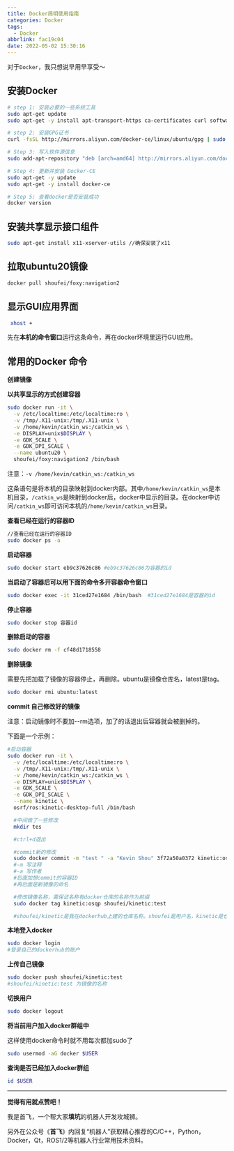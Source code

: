 ```yaml
---
title: Docker简明使用指南
categories: Docker
tags:
  - Docker
abbrlink: fac19c04
date: 2022-05-02 15:30:16
---
```


对于`Docker`，我只想说早用早享受～







## 安装Docker

```bash
# step 1: 安装必要的一些系统工具
sudo apt-get update
sudo apt-get -y install apt-transport-https ca-certificates curl software-properties-common

# step 2: 安装GPG证书
curl -fsSL http://mirrors.aliyun.com/docker-ce/linux/ubuntu/gpg | sudo apt-key add -

# Step 3: 写入软件源信息
sudo add-apt-repository "deb [arch=amd64] http://mirrors.aliyun.com/docker-ce/linux/ubuntu $(lsb_release -cs) stable"

# Step 4: 更新并安装 Docker-CE
sudo apt-get -y update
sudo apt-get -y install docker-ce

# Step 5: 查看docker是否安装成功
docker version
```

<!--more-->

## 安装共享显示接口组件

```Bash
sudo apt-get install x11-xserver-utils //确保安装了x11
```



## 拉取ubuntu20镜像

```bash
docker pull shoufei/foxy:navigation2
```



## 显示GUI应用界面

```bash
 xhost +
```

先在**本机的命令窗口**运行这条命令，再在docker环境里运行GUI应用。



## 常用的Docker 命令
**创建镜像**

**以共享显示的方式创建容器**

```bash
sudo docker run -it \
  -v /etc/localtime:/etc/localtime:ro \
  -v /tmp/.X11-unix:/tmp/.X11-unix \
  -v /home/kevin/catkin_ws:/catkin_ws \
  -e DISPLAY=unix$DISPLAY \
  -e GDK_SCALE \
  -e GDK_DPI_SCALE \
  --name ubuntu20 \
  shoufei/foxy:navigation2 /bin/bash
```

注意：`-v /home/kevin/catkin_ws:/catkin_ws`

这条语句是将本机的目录映射到docker内部。其中`/home/kevin/catkin_ws`是本机目录，`/catkin_ws`是映射到docker后，docker中显示的目录。在docker中访问`/catkin_ws`即可访问本机的`/home/kevin/catkin_ws`目录。

**查看已经在运行的容器ID**

```bash
//查看已经在运行的容器ID
sudo docker ps -a
```

**启动容器**

```bash
sudo docker start eb9c37626c86 #eb9c37626c86为容器的id
```



**当启动了容器后可以用下面的命令多开容器命令窗口**

```bash
sudo docker exec -it 31ced27e1684 /bin/bash  #31ced27e1684是容器的id
```



**停止容器**

```bash
sudo docker stop 容器id
```

**删除启动的容器**

```bash
sudo docker rm -f cf48d1718558
```

**删除镜像**

需要先把加载了镜像的容器停止，再删除。ubuntu是镜像仓库名，latest是tag。

```bash
sudo docker rmi ubuntu:latest
```



**commit 自己修改好的镜像**

注意：启动镜像时不要加--rm选项，加了的话退出后容器就会被删掉的。 

下面是一个示例： 

```bash
#启动容器
sudo docker run -it \
  -v /etc/localtime:/etc/localtime:ro \
  -v /tmp/.X11-unix:/tmp/.X11-unix \
  -v /home/kevin/catkin_ws:/catkin_ws \
  -e DISPLAY=unix$DISPLAY \
  -e GDK_SCALE \
  -e GDK_DPI_SCALE \
  --name kinetic \
  osrf/ros:kinetic-desktop-full /bin/bash

  #中间做了一些修改
  mkdir tes

  #ctrl+d退出

  #commit新的修改
  sudo docker commit -m "test " -a "Kevin Shou" 3f72a50a0372 kinetic:osqp
  #-m 写注释
  #-a 写作者
  #后面加想commit的容器ID
  #再后面是新镜像的命名

  #修改镜像名称，需保证名称有docker仓库的名称作为前缀
  sudo docker tag kinetic:osqp shoufei/kinetic:test

  #shoufei/kinetic是我在dockerhub上建的仓库名称。shoufei是用户名，kinetic是仓库名，test是仓库里的tag，用于区分不同的提交（commit）。
```



**本地登入docker**

```bash
sudo docker login
#登录自己的dockerhub的账户
```

**上传自己镜像**

```Bash
sudo docker push shoufei/kinetic:test
#shoufei/kinetic:test 为镜像的名称
```

**切换用户**

```Bash
sudo docker logout
```

**将当前用户加入docker群组中**

这样使用docker命令时就不用每次都加sudo了

```Bash
sudo usermod -aG docker $USER
```

**查询是否已经加入docker群组**

```Bash
id $USER
```



---

**觉得有用就点赞吧！**

我是首飞，一个帮大家**填坑**的机器人开发攻城狮。

另外在公众号《**首飞**》内回复“机器人”获取精心推荐的C/C++，Python，Docker，Qt，ROS1/2等机器人行业常用技术资料。
